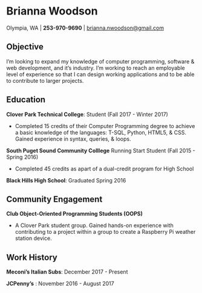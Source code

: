 
Brianna Woodson
========
Olympia, WA | __253-970-9690__ | brianna.nwoodson@gmail.com


**Objective**
----------
I’m looking to expand my knowledge of computer programming, software & web development, and it’s industry. I’m working to reach an employable level of experience so that I can design working applications and to be able to contribute to larger projects. 


**Education**
----------
**Clover Park Technical College**:  Student (Fall 2017 - Winter 2017)
	
- Completed 15 credits of their Computer Programming degree to achieve a basic knowledge of the languages: T-SQL, Python, HTML5, & CSS. Gained experience in syntax, queries, & loops.

**South Puget Sound Community Colllege** Running Start Student (Fall 2015 - Spring 2016)
	
- Completed 45 credits as apart of a dual-credit program for High School

**Black Hills High School**: Graduated Spring 2016

**Community Engagement**
------------
**Club Object-Oriented Programming Students (OOPS)** 
- A Clover Park student group. Gained hands-on experience with contributing to a project within a group to create a Raspberry Pi weather station device. 

**Work History**
-----------
**Meconi’s Italian Subs**: December 2017 - Present
	
**JCPenny’s** : November 2016 - August 2017


